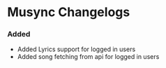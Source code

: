 # Musync Changelogs

### Added

- Added Lyrics support for logged in users
- Added song fetching from api for logged in users
